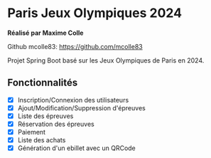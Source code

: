 Paris Jeux Olympiques 2024
========

**Réalisé par Maxime Colle**

Github mcolle83: https://github.com/mcolle83  

Projet Spring Boot basé sur les Jeux Olympiques de Paris en 2024.

## Fonctionnalités

- [x] Inscription/Connexion des utilisateurs
- [x] Ajout/Modification/Suppression d'épreuves
- [x] Liste des épreuves
- [x] Réservation des épreuves
- [x] Paiement
- [x] Liste des achats
- [x] Génération d'un ebillet avec un QRCode
